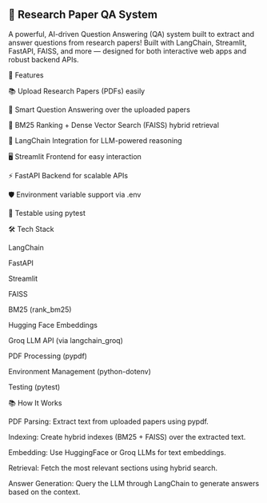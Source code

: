 ## 📄 Research Paper QA System
A powerful, AI-driven Question Answering (QA) system built to extract and answer questions from research papers!
Built with LangChain, Streamlit, FastAPI, FAISS, and more — designed for both interactive web apps and robust backend APIs.

🚀 Features

📚 Upload Research Papers (PDFs) easily

🧠 Smart Question Answering over the uploaded papers

🔎 BM25 Ranking + Dense Vector Search (FAISS) hybrid retrieval

🧩 LangChain Integration for LLM-powered reasoning

🖥️ Streamlit Frontend for easy interaction

⚡ FastAPI Backend for scalable APIs

🛡️ Environment variable support via .env

🧪 Testable using pytest

🛠️ Tech Stack

LangChain

FastAPI

Streamlit

FAISS

BM25 (rank_bm25)

Hugging Face Embeddings

Groq LLM API (via langchain_groq)

PDF Processing (pypdf)

Environment Management (python-dotenv)

Testing (pytest)

📚 How It Works

PDF Parsing: Extract text from uploaded papers using pypdf.

Indexing: Create hybrid indexes (BM25 + FAISS) over the extracted text.

Embedding: Use HuggingFace or Groq LLMs for text embeddings.

Retrieval: Fetch the most relevant sections using hybrid search.

Answer Generation: Query the LLM through LangChain to generate answers based on the context.

